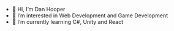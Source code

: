 - 👋 Hi, I’m Dan Hooper
- 👀 I’m interested in Web Development and Game Development
- 🌱 I’m currently learning C#, Unity and React


<!---
Mhaelgaidin/Mhaelgaidin is a ✨ special ✨ repository because its `README.md` (this file) appears on your GitHub profile.
You can click the Preview link to take a look at your changes.
--->
